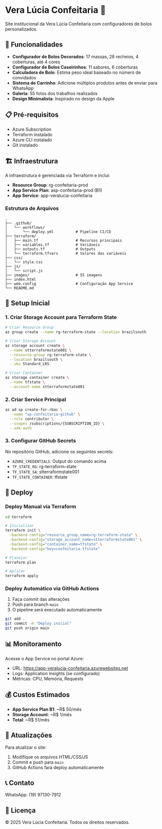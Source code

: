 # Vera Lúcia Confeitaria 🎂

Site institucional da Vera Lúcia Confeitaria com configuradores de bolos personalizados.

## 🚀 Funcionalidades

- **Configurador de Bolos Decorados**: 17 massas, 28 recheios, 4 coberturas, até 4 cores
- **Configurador de Bolos Caseirinhos**: 11 sabores, 6 coberturas
- **Calculadora de Bolo**: Estima peso ideal baseado no número de convidados
- **Sistema de Carrinho**: Adicione múltiplos produtos antes de enviar para WhatsApp
- **Galeria**: 55 fotos dos trabalhos realizados
- **Design Minimalista**: Inspirado no design da Apple

## 📋 Pré-requisitos

- Azure Subscription
- Terraform instalado
- Azure CLI instalado
- Git instalado

## 🏗️ Infraestrutura

A infraestrutura é gerenciada via Terraform e inclui:

- **Resource Group**: rg-confeitaria-prod
- **App Service Plan**: asp-confeitaria-prod (B1)
- **App Service**: app-veralucia-confeitaria

### Estrutura de Arquivos

```
.
├── .github/
│   └── workflows/
│       └── deploy.yml          # Pipeline CI/CD
├── terraform/
│   ├── main.tf                 # Recursos principais
│   ├── variables.tf            # Variáveis
│   ├── outputs.tf              # Outputs
│   └── terraform.tfvars        # Valores das variáveis
├── css/
│   └── style.css
├── js/
│   └── script.js
├── images/                     # 55 imagens
├── index.html
├── web.config                  # Configuração App Service
└── README.md
```

## 🔧 Setup Inicial

### 1. Criar Storage Account para Terraform State

```bash
# Criar Resource Group
az group create --name rg-terraform-state --location brazilsouth

# Criar Storage Account
az storage account create \
  --name stterraformstate001 \
  --resource-group rg-terraform-state \
  --location brazilsouth \
  --sku Standard_LRS

# Criar Container
az storage container create \
  --name tfstate \
  --account-name stterraformstate001
```

### 2. Criar Service Principal

```bash
az ad sp create-for-rbac \
  --name "sp-confeitaria-github" \
  --role contributor \
  --scopes /subscriptions/{SUBSCRIPTION_ID} \
  --sdk-auth
```

### 3. Configurar GitHub Secrets

No repositório GitHub, adicione os seguintes secrets:

- `AZURE_CREDENTIALS`: Output do comando acima
- `TF_STATE_RG`: rg-terraform-state
- `TF_STATE_SA`: stterraformstate001
- `TF_STATE_CONTAINER`: tfstate

## 🚀 Deploy

### Deploy Manual via Terraform

```bash
cd terraform

# Inicializar
terraform init \
  -backend-config="resource_group_name=rg-terraform-state" \
  -backend-config="storage_account_name=stterraformstate001" \
  -backend-config="container_name=tfstate" \
  -backend-config="key=confeitaria.tfstate"

# Planejar
terraform plan

# Aplicar
terraform apply
```

### Deploy Automático via GitHub Actions

1. Faça commit das alterações
2. Push para branch `main`
3. O pipeline será executado automaticamente

```bash
git add .
git commit -m "Deploy inicial"
git push origin main
```

## 📊 Monitoramento

Acesse o App Service no portal Azure:
- URL: https://app-veralucia-confeitaria.azurewebsites.net
- Logs: Application Insights (se configurado)
- Métricas: CPU, Memória, Requests

## 💰 Custos Estimados

- **App Service Plan B1**: ~R$ 50/mês
- **Storage Account**: ~R$ 1/mês
- **Total**: ~R$ 51/mês

## 🔄 Atualizações

Para atualizar o site:

1. Modifique os arquivos HTML/CSS/JS
2. Commit e push para `main`
3. GitHub Actions fará deploy automaticamente

## 📞 Contato

WhatsApp: (19) 97130-7912

## 📝 Licença

© 2025 Vera Lúcia Confeitaria. Todos os direitos reservados.
